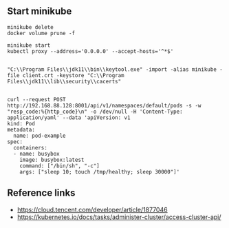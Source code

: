 ## Start minikube 
```
minikube delete
docker volume prune -f

minikube start
kubectl proxy --address='0.0.0.0' --accept-hosts='^*$'


"C:\\Program Files\\jdk11\\bin\\keytool.exe" -import -alias minikube -file client.crt -keystore "C:\\Program Files\\jdk11\\lib\\security\\cacerts"


```


```
curl --request POST http://192.168.88.128:8001/api/v1/namespaces/default/pods -s -w "resp_code:%{http_code}\n" -o /dev/null -H 'Content-Type: application/yaml' --data 'apiVersion: v1
kind: Pod
metadata:
  name: pod-example
spec:
  containers:
  - name: busybox
    image: busybox:latest
    command: ["/bin/sh", "-c"]
    args: ["sleep 10; touch /tmp/healthy; sleep 30000"]'
```







## Reference links
- https://cloud.tencent.com/developer/article/1877046
- https://kubernetes.io/docs/tasks/administer-cluster/access-cluster-api/


